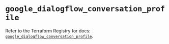 # `google_dialogflow_conversation_profile`

Refer to the Terraform Registry for docs: [`google_dialogflow_conversation_profile`](https://registry.terraform.io/providers/hashicorp/google/6.49.1/docs/resources/dialogflow_conversation_profile).
